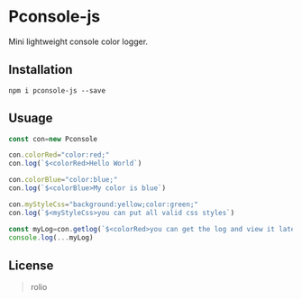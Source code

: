 # Pconsole-js

Mini lightweight console color logger.

## Installation
```
npm i pconsole-js --save

```

## Usuage
```javascript
const con=new Pconsole

con.colorRed="color:red;"
con.log(`$<colorRed>Hello World`)

con.colorBlue="color:blue;"
con.log(`$<colorBlue>My color is blue`)

con.myStyleCss="background:yellow;color:green;"
con.log(`$<myStyleCss>you can put all valid css styles`)

const myLog=con.getlog(`$<colorRed>you can get the log and view it later`)
console.log(...myLog)

```
## License
> rolio
